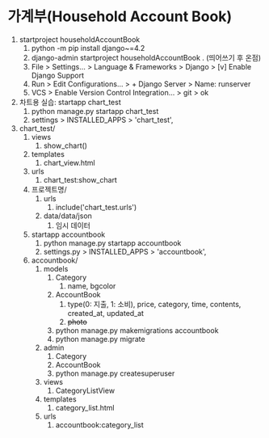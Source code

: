 # 가계부(Household Account Book)
1. startproject householdAccountBook
   1. python -m pip install django~=4.2
   2. django-admin startproject householdAccountBook . (띄어쓰기 후 온점)
   3. File > Settings... > Language & Frameworks > Django > [v] Enable Django Support
   4. Run > Edit Configurations... > + Django Server > Name: runserver
   5. VCS > Enable Version Control Integration... > git > ok
2. 차트용 실습: startapp chart_test
   1. python manage.py startapp chart_test
   2. settings > INSTALLED_APPS > 'chart_test', 
3. chart_test/
   1. views
      1. show_chart()
   2. templates
      1. chart_view.html
   3. urls
      1. chart_test:show_chart
   4. 프로젝트명/
      1. urls
         1. include('chart_test.urls')
      2. data/data/json
         1. 임시 데이터
   5. startapp accountbook
      1. python manage.py startapp accountbook
      2. settings.py > INSTALLED_APPS > 'accountbook',
   6. accountbook/
      1. models
         1. Category
            1. name, bgcolor
         2. AccountBook
            1. type(0: 지출, 1: 소비), price, category, time, contents, created_at, updated_at
            2. ~~photo~~
         3. python manage.py makemigrations accountbook
         4. python manage.py migrate
      2. admin
         1. Category
         2. AccountBook
         3. python manage.py createsuperuser
      3. views
         1. CategoryListView
      4. templates
         1. category_list.html
      5. urls
         1. accountbook:category_list
